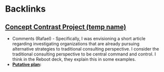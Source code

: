 
# Backlinks
## [Concept Contrast Project (temp name)](<Concept Contrast Project (temp name).md>)
- Comments (Rafael) - Specifically, I was envisioning a short article regarding investigating organizations that are already pursuing alternative strategies to traditional consulting perspective. I consider the traditional consulting perspective to be central command and control. I think in the Reboot deck, they explain this in some examples.
- **[Putative plan](<Putative plan.md>):**

